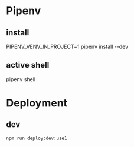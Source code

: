 # Pipenv

## install

PIPENV_VENV_IN_PROJECT=1 pipenv install --dev

## active shell

pipenv shell

# Deployment

## dev

```
npm run deploy:dev:use1
```
